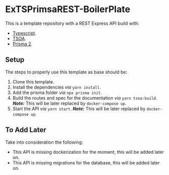 # ExTSPrimsaREST-BoilerPlate

This is a template repository with a REST Express API build with:

-   [Typescript](https://www.typescriptlang.org/tsconfig).
-   [TSOA](https://tsoa-community.github.io/docs/getting-started.html#initializing-our-project).
-   [Prisma 2](https://www.prisma.io/docs/getting-started/quickstart-typescript).

## Setup

The steps to properly use this template as base should be:

1. Clone this template.
2. Install the dependencies _via_ `yarn install`.
3. Add the prisma folder _via_ `npx prisma init`.
4. Build the routes and spec for the documentation _via_ `yarn tsoa:build`. **_Note:_** This will be later replaced by `docker-compose up`.
5. Start the API _via_ `yarn start`. **_Note:_** This will be later replaced by `docker-compose up`.

## To Add Later

Take into consideration the following:

-   This API is missing dockerization for the moment, this will be added later on.
-   This API is missing migrations for the database, this will be added later on.
